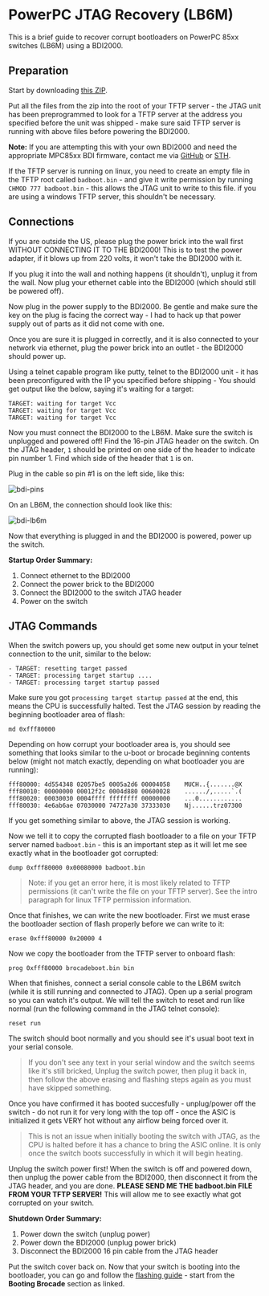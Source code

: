 # PowerPC JTAG Recovery (LB6M)
This is a brief guide to recover corrupt bootloaders on PowerPC 85xx switches (LB6M) using a BDI2000.

## Preparation
Start by downloading [this ZIP](store/jtag-recovery.zip).

Put all the files from the zip into the root of your TFTP server - the JTAG unit has been preprogrammed to look for a TFTP server at the address you specified before the unit was shipped - make sure said TFTP server is running with above files before powering the BDI2000.

**Note:** If you are attempting this with your own BDI2000 and need the appropriate MPC85xx BDI firmware, contact me via [GitHub](https://github.com/Fohdeesha) or [STH](https://forums.servethehome.com/index.php?threads/brocade-icx-series-cheap-powerful-10gbe-40gbe-switching.21107/).

If the TFTP server is running on linux, you need to create an empty file in the TFTP root called `badboot.bin` - and give it write permission by running `CHMOD 777 badboot.bin` - this allows the JTAG unit to write to this file. if you are using a windows TFTP server, this shouldn't be necessary.

## Connections
If you are outside the US, please plug the power brick into the wall first WITHOUT CONNECTING IT TO THE BDI2000! This is to test the power adapter, if it blows up from 220 volts, it won't take the BDI2000 with it.

If you plug it into the wall and nothing happens (it shouldn't), unplug it from the wall. Now plug your ethernet cable into the BDI2000 (which should still be powered off).

Now plug in the power supply to the BDI2000. Be gentle and make sure the key on the plug is facing the correct way - I had to hack up that power supply out of parts as it did not come with one.

Once you are sure it is plugged in correctly, and it is also connected to your network via ethernet, plug the power brick into an outlet - the BDI2000 should power up.

Using a telnet capable program like putty, telnet to the BDI2000 unit - it has been preconfigured with the IP you specified before shipping - You should get output like the below, saying it's waiting for a target:

```
TARGET: waiting for target Vcc
TARGET: waiting for target Vcc
TARGET: waiting for target Vcc
```

Now you must connect the BDI2000 to the LB6M. Make sure the switch is unplugged and powered off! Find the 16-pin JTAG header on the switch. On the JTAG header, `1` should be printed on one side of the header to indicate pin number 1. Find which side of the header that `1` is on.

Plug in the cable so pin #1 is on the left side, like this:

![bdi-pins](store/bdipins.jpg)

On an LB6M, the connection should look like this:

![bdi-lb6m](store/bdilb6m.jpg)

Now that everything is plugged in and the BDI2000 is powered, power up the switch.

**Startup Order Summary:**  
1. Connect ethernet to the BDI2000  
2. Connect the power brick to the BDI2000  
3. Connect the BDI2000 to the switch JTAG header  
4. Power on the switch  

## JTAG Commands

When the switch powers up, you should get some new output in your telnet connection to the unit, similar to the below:

```
- TARGET: resetting target passed
- TARGET: processing target startup ....
- TARGET: processing target startup passed
```
Make sure you got `processing target startup passed` at the end, this means the CPU is successfully halted. Test the JTAG session by reading the beginning bootloader area of flash:

```
md 0xfff80000
```
Depending on how corrupt your bootloader area is, you should see something that looks similar to the u-boot or brocade beginning contents below (might not match exactly, depending on what bootloader you are running):
```
fff80000: 4d554348 02057be5 0005a2d6 00004058    MUCH..{.......@X
fff80010: 00000000 00012f2c 0004d880 00600028    ....../,.....`.(
fff80020: 00030030 0004ffff ffffffff 00000000    ...0............
fff80030: 4e6ab6ae 07030000 74727a30 37333030    Nj......trz07300
```

If you get something similar to above, the JTAG session is working.

Now we tell it to copy the corrupted flash bootloader to a file on your TFTP server named `badboot.bin` - this is an important step as it will let me see exactly what in the bootloader got corrupted:
```
dump 0xfff80000 0x00080000 badboot.bin
```
>Note: if you get an error here, it is most likely related to TFTP permissions (it can't write the file on your TFTP server). See the intro paragraph for linux TFTP permission information.

Once that finishes, we can write the new bootloader. First we must erase the bootloader section of flash properly before we can write to it:
```
erase 0xfff80000 0x20000 4
```
Now we copy the bootloader from the TFTP server to onboard flash:
```
prog 0xfff80000 brocadeboot.bin bin
```
When that finishes, connect a serial console cable to the LB6M switch (while it is still running and connected to JTAG). Open up a serial program so you can watch it's output. We will tell the switch to reset and run like normal (run the following command in the JTAG telnet console):
```
reset run
```
The switch should boot normally and you should see it's usual boot text in your serial console.
>If you don't see any text in your serial window and the switch seems like it's still bricked, Unplug the switch power, then plug it back in, then follow the above erasing and flashing steps again as you must have skipped something.

Once you have confirmed it has booted succesfully - unplug/power off the switch - do not run it for very long with the top off - once the ASIC is initialized it gets VERY hot without any airflow being forced over it.
>This is not an issue when initially booting the switch with JTAG, as the CPU is halted before it has a chance to bring the ASIC online. It is only once the switch boots successfully in which it will begin heating.

Unplug the switch power first! When the switch is off and powered down, then unplug the power cable from the BDI2000, then disconnect it from the JTAG header, and you are done. **PLEASE SEND ME THE badboot.bin FILE FROM YOUR TFTP SERVER!** This will allow me to see exactly what got corrupted on your switch.

**Shutdown Order Summary:**  
1. Power down the switch (unplug power)  
2. Power down the BDI2000 (unplug power brick)  
3. Disconnect the BDI2000 16 pin cable from the JTAG header  

Put the switch cover back on. Now that your switch is booting into the bootloader, you can go and follow the [flashing guide](https://brokeaid.com/#booting-brocade)  - start from the **Booting Brocade** section as linked.
